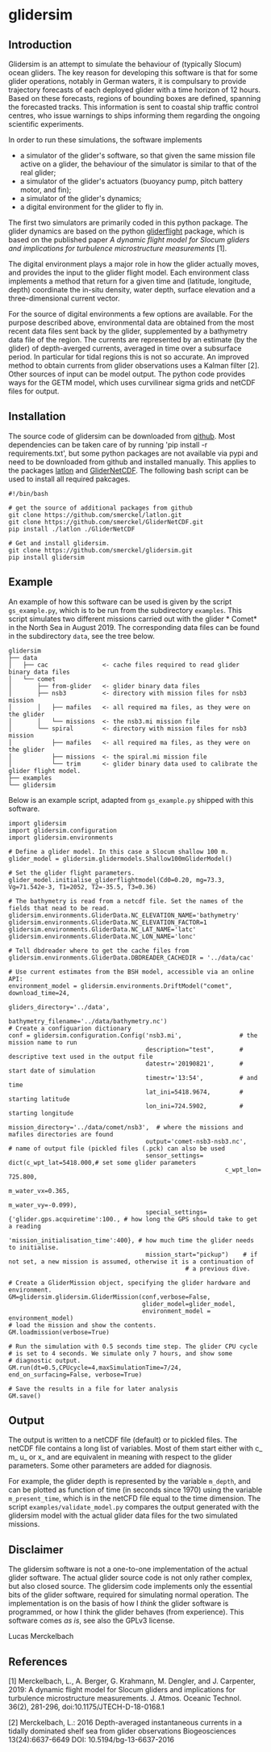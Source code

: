 # glidersim

## Introduction

Glidersim is an attempt to simulate the behaviour of (typically
Slocum) ocean gliders. The key reason for developing this software is
that for some glider operations, notably in German waters, it is
compulsary to provide trajectory forecasts of each deployed glider
with a time horizon of 12 hours. Based on these forecasts, regions of
bounding boxes are defined, spanning the forecasted tracks. This
information is sent to coastal ship traffic control centres, who issue
warnings to ships informing them regarding the ongoing scientific
experiments.

In order to run these simulations, the software implements

- a simulator of the glider's software, so that given the same mission
  file active on a glider, the behaviour of the simulator is similar
  to that of the real glider;
- a simulator of the glider's actuators (buoyancy pump, pitch battery motor, and fin);
- a simulator of the glider's dynamics;
- a digital environment for the glider to fly in.

The first two simulators are primarily coded in this python package. The glider dynamics are based on the python [gliderflight](https://github/smerckel/gliderflight) package, which is based on the published paper *A dynamic flight model
for Slocum gliders and implications for turbulence microstructure
measurements* [1].

The digital environment plays a major role in how the glider actually
moves, and provides the input to the glider flight model. Each
environment class implements a method that return for a given time and
(latitude, longitude, depth) coordinate the in-situ density, water
depth, surface elevation and a three-dimensional current vector.

For the source of digital environments a few options are
available. For the purpose described above, environmental data are
obtained from the most recent data files sent back by the glider,
supplemented by a bathymetry data file of the region. The currents are
represented by an estimate (by the glider) of depth-averged currents,
averaged in time over a subsurface period. In particular for tidal
regions this is not so accurate. An improved method to obtain currents
from glider observations uses a Kalman filter [2]. Other sources of
input can be model output. The python code provides ways for the GETM
model, which uses curvilinear sigma grids and netCDF files for output.

## Installation

The source code of glidersim can be downloaded from
[github](https://github.com/smerckel/glidersim). Most dependencies can
be taken care of by running 'pip install -r requirements.txt', but
some python packages are not available via pypi and need to be
downloaded from github and installed manually. This applies to the packages [latlon](https://github.com/smerckel/latlon) and [GliderNetCDF](https://github.com/smerckel/GliderNetCDF). The following bash script can be used to install all required pakcages.

```
#!/bin/bash

# get the source of additional packages from github
git clone https://github.com/smerckel/latlon.git
git clone https://github.com/smerckel/GliderNetCDF.git
pip install ./latlon ./GliderNetCDF

# Get and install glidersim.
git clone https://github.com/smerckel/glidersim.git
pip install glidersim
```

## Example

An example of how this software can be used is given by the script
`gs_example.py`, which is to be run from the subdirectory
`examples`. This script simulates two different missions carried out
with the glider * Comet* in the North Sea in August 2019. The
corresponding data files can be found in the subdirectory `data`, see
the tree below.

```
glidersim
├── data
│   ├── cac               <- cache files required to read glider binary data files
│   └── comet
│       ├── from-glider   <- glider binary data files 
│       ├── nsb3          <- directory with mission files for nsb3 mission
│       │   ├── mafiles   <- all required ma files, as they were on the glider 
│       │   └── missions  <- the nsb3.mi mission file                          
│       └── spiral        <- directory with mission files for nsb3 mission     
│           ├── mafiles   <- all required ma files, as they were on the glider 
│           ├── missions  <- the spiral.mi mission file                          
│           └── trim      <- glider binary data used to calibrate the glider flight model.
├── examples
└── glidersim
```

Below is an example script, adapted from `gs_example.py` shipped with this software.
```
import glidersim
import glidersim.configuration
import glidersim.environments

# Define a glider model. In this case a Slocum shallow 100 m.
glider_model = glidersim.glidermodels.Shallow100mGliderModel()

# Set the glider flight parameters.
glider_model.initialise_gliderflightmodel(Cd0=0.20, mg=73.3, Vg=71.542e-3, T1=2052, T2=-35.5, T3=0.36) 

# The bathymetry is read from a netcdf file. Set the names of the fields that nead to be read.
glidersim.environments.GliderData.NC_ELEVATION_NAME='bathymetry'
glidersim.environments.GliderData.NC_ELEVATION_FACTOR=1
glidersim.environments.GliderData.NC_LAT_NAME='latc'
glidersim.environments.GliderData.NC_LON_NAME='lonc'

# Tell dbdreader where to get the cache files from
glidersim.environments.GliderData.DBDREADER_CACHEDIR = '../data/cac'

# Use current estimates from the BSH model, accessible via an online API:
environment_model = glidersim.environments.DriftModel("comet", download_time=24,
		                                      gliders_directory='../data',
						      bathymetry_filename='../data/bathymetry.nc')
# Create a configuarion dictionary
conf = glidersim.configuration.Config('nsb3.mi',                # the mission name to run
                                      description="test",       # descriptive text used in the output file
                                      datestr='20190821',       # start date of simulation
                                      timestr='13:54',          # and time      
                                      lat_ini=5418.9674,        # starting latitude
                                      lon_ini=724.5902,         # starting longitude
                                      mission_directory='../data/comet/nsb3',  # where the missions and mafiles directories are found
                                      output='comet-nsb3-nsb3.nc',             # name of output file (pickled files (.pck) can also be used
                                      sensor_settings= dict(c_wpt_lat=5418.000,# set some glider parameters
                                                            c_wpt_lon= 725.800,
                                                            m_water_vx=0.365,
                                                            m_water_vy=-0.099),
                                      special_settings={'glider.gps.acquiretime':100., # how long the GPS should take to get a reading
                                                        'mission_initialisation_time':400}, # how much time the glider needs to initialise.
                                      mission_start="pickup")    # if not set, a new mission is assumed, otherwise it is a continuation of
				                                 # a previous dive.

# Create a GliderMission object, specifying the glider hardware and environment.
GM=glidersim.glidersim.GliderMission(conf,verbose=False,
                                     glider_model=glider_model,
                                     environment_model = environment_model)
# load the mission and show the contents.				     
GM.loadmission(verbose=True)

# Run the simulation with 0.5 seconds time step. The glider CPU cycle
# is set to 4 seconds. We simulate only 7 hours, and show some
# diagnostic output.
GM.run(dt=0.5,CPUcycle=4,maxSimulationTime=7/24, end_on_surfacing=False, verbose=True)

# Save the results in a file for later analysis
GM.save()
```

## Output

The output is written to a netCDF file (default) or to pickled
files. The netCDF file contains a long list of variables. Most of them
start either with c_ m_ u_ or x_ and are equivalent in meaning with
respect to the glider parameters. Some other parameters are added for
diagnosis.

For example, the glider depth is represented by the variable
`m_depth`, and can be plotted as function of time (in seconds since
1970) using the variable `m_present_time`, which is in the netCFD file
equal to the time dimension. The script `examples/validate_model.py`
compares the output generated with the glidersim model with the actual
glider data files for the two simulated missions.

## Disclaimer

The glidersim software is not a one-to-one implementation of the
actual glider software. The actual glider source code is not only
rather complex, but also closed source. The glidersim code implements
only the essential bits of the glider software, required for
simulating normal operation. The implementation is on the basis of how
I *think* the glider software is programmed, or how I think the glider
behaves (from experience). This software comes *as is*, see also the
GPLv3 license.


Lucas Merckelbach

## References
[1] Merckelbach, L., A. Berger, G. Krahmann, M. Dengler, and J. Carpenter, 2019: A
   dynamic flight model for Slocum gliders and implications for
   turbulence microstructure measurements. J. Atmos. Oceanic
   Technol. 36(2), 281-296, doi:10.1175/JTECH-D-18-0168.1

[2] Merckelbach, L.: 2016 Depth-averaged instantaneous currents in a tidally dominated shelf sea from glider observations Biogeosciences 13(24):6637-6649 DOI: 10.5194/bg-13-6637-2016